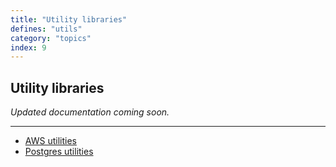 ```yaml
---
title: "Utility libraries"
defines: "utils"
category: "topics"
index: 9
---
```


## Utility libraries

_Updated documentation coming soon._

---

- [AWS utilities](/docs/topics/utils/awsutil)
- [Postgres utilities](/docs/topics/utils/pgutil)
